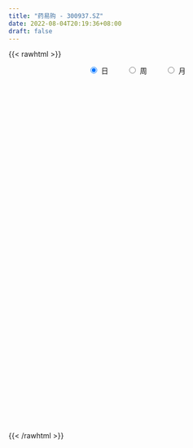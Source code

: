 ```yaml
---
title: "药易购 - 300937.SZ"
date: 2022-08-04T20:19:36+08:00
draft: false
---
```

{{< rawhtml >}}
    <div style="text-align: center">
        <label style="padding: 1rem;"><input style="margin-right: .5rem" type="radio" name="period" value="D" checked onclick="period_change(this)">日</label>
        <label style="padding: 1rem;"><input style="margin-right: .5rem" type="radio" name="period" value="W" onclick="period_change(this)">周</label>
        <label style="padding: 1rem;"><input style="margin-right: .5rem" type="radio" name="period" value="M" onclick="period_change(this)">月</label>
    </div>
    <div id="chart" style="height: 700px;"></div> 
    <script type="text/javascript">
        const D_v = [155510.81,149318.19,170519.19,156808.41,130358.06,133014.24,133499.13,92118.4,92695.79,98948.21,106386.83,91730.02,113106.19,122267.59,103367.41,77564.64,103337.8,92946.52,76802.86,105402.92,94333.0,79749.46,80030.73,75488.64,82359.17,63986.35,73967.32,69553.52,54690.32,59186.05,73848.27,64712.08,50681.87,75338.9,73684.83,37483.58,40589.3,33133.61,49192.92,41588.65,35331.91,39498.74,40988.6,35208.9,55630.82,81040.49,53265.35,38335.97,22227.9,22547.9,28435.73,29761.42,23364.8,29802.75,33399.65,24850.65,32186.22,36428.75,32470.08,27931.2,33481.11,26917.19,20490.63,21673.58,20205.69,47712.5,111705.14,87602.99,54327.3,41461.23,43949.48,43147.82,34779.4,25001.85,21719.19,48576.07,39497.56,53718.59,46331.82,26618.2,32959.42,27823.74,19814.16,27058.11,18269.93,15416.62,13501.0,18199.0,17482.0,16085.96,14886.55,13669.17,13371.1,18116.31,27350.93,22980.42,16641.77,11149.15,19807.83,14017.44,25153.37,88102.18,91124.95,61384.8,43286.66,30925.45,35817.23,23271.09,26674.07,18928.12,39775.33,25073.12,16412.86,19303.39,14831.41,20995.71,19188.15,31463.85,23977.8,28481.76,32675.25,23072.02,29828.49,21964.07,37575.27,26711.64,24691.24,20924.79,18129.47,15728.96,18559.07,11295.33,13910.85,14281.99,14372.42,13695.06,12543.29,35759.28,13594.01,19061.08,14359.7,12028.76,10360.92,10737.89,17288.34,15024.3,11085.29,18118.94,36506.05,34570.21,26656.85,16403.88,18149.62,14811.42,22171.52,18781.31,82229.89,78212.71,45751.46,31721.6,46988.82,47204.42,28420.96,28847.78,14434.61,16166.82,23461.83,67804.15,75393.23,49377.36,34457.95,24299.31,26095.39,31191.96,28829.31,24899.13,15817.44,21306.27,25008.03,15196.59,12783.8,13858.5,15933.1,21943.42,14581.0,17001.85,11485.7,25980.88,35003.21,31871.87,33609.13,67737.7,48872.6,28721.99,23288.44,14076.73,19276.96,29288.96,45692.16,49514.83,49191.21,54580.39,39710.08,31057.17,18344.06,16537.44,19591.79,31794.05,20334.37,30565.33,21775.76,16095.13,27494.06,29390.68,19653.24,16306.06,15858.96,14555.18,12946.23,25696.48,15705.3,21711.39,14892.45,11859.24,19843.25,20356.28,21745.98,34404.49,22429.87,17649.71,18852.82,42920.84,30636.52,23432.67,42170.58,29914.23,30160.06,11101.66,29008.21,18625.87,7319.98,13080.24,7369.82,25432.04,16722.76,10389.71,10152.95,10078.72,11059.08,12272.18,8357.0,9267.0,10127.47,38775.1,21259.83,18788.36,14266.36,11598.61,22597.41,17141.24,11176.51,9267.99,14840.04,16464.25,50186.62,46260.53,38407.43,22050.51,56748.93,41219.31,51904.54,32229.37,35178.57,38589.77,24697.88,34038.03,27421.46,18613.78,19537.91,28037.72,15706.87,19258.55,14455.77,34327.33,25484.44,13646.36,14081.75,14744.69,12119.08,9984.01,12059.92,10624.93,10929.67,21524.12,14928.46,13402.98,12292.44,11380.61,18235.87,20827.2,16742.58,10212.16,15078.46,17329.05,18323.55,14752.89,13359.76,21435.84,14694.45,12908.96,11654.16,10809.11,7426.13,9137.0,10311.78,11560.1,18108.85,8810.13,13286.61,11237.0,7771.48,8478.01,11760.62,8296.0,16414.0,16160.12,16577.36,12104.76,8637.45,8276.88,11500.45,12913.32,17947.15,13034.22,10360.76,15028.44,81515.25,130997.08,93447.69,61456.09,43771.27,45576.84,30265.41,22934.7,29362.46,26861.71,15749.52,17415.85,23959.75,58664.69,37199.41,24647.06,22488.73,26609.86,15764.34,15384.86,18481.0,22570.51,20769.35,13326.0,14220.0,10729.0,17384.44,15831.0,12573.92,28067.52,17836.0,12945.34]
const D_histogram = [0.0,0.5143703704,3.5527907988,7.1634671937,6.2340669311,6.2683613882,6.0686248802,4.7073312198,3.4208277726,1.4061102175,0.5300673379,-0.1408599756,0.2974069421,0.684826834,0.7453671445,0.45192528,0.9107845883,0.4129675976,0.009488706,0.6524679409,1.1579998698,1.2221340929,1.36084019,1.1076971359,-0.4964748036,-1.2859242681,-2.155392097,-2.9549611182,-3.7871518584,-3.905321935,-3.506616989,-3.3846139588,-3.4289801196,-2.9912086753,-2.7925932266,-2.8245041846,-3.0629936169,-3.0362313794,-2.6717713434,-2.5100780649,-2.4616377225,-2.4600510496,-2.2461822152,-1.9595959027,-1.4937607762,-0.8855370987,-0.4846906428,-0.5234647311,-0.5556755851,-0.5731595679,-0.7119308881,-0.8571987246,-0.8323199697,-0.8106083459,-0.8922806993,-0.838431341,-0.8900899784,-0.7574442516,-0.8189175158,-0.7212794864,-0.7973367036,-0.8992390265,-0.8510431423,-0.868261401,-0.7276781964,0.1302375824,1.0351144036,1.5999046275,1.7466119019,1.6866099107,1.6603592308,1.3739718375,1.0142746825,0.6596341096,0.3871534436,0.3576217834,0.3853723635,0.5379525286,0.3657938665,0.2790840428,0.3130207661,0.1865113013,0.1105101093,-0.0800727525,-0.1293598438,-0.2071841434,-0.2128274499,-0.1379866614,-0.1694711731,-0.1098464939,-0.1542594072,-0.1067625348,-0.0881442366,0.0411482849,0.2450631086,0.2592252921,0.1646081443,0.1448793615,0.225761822,0.1843469231,0.2709694529,1.0312945589,1.1493163861,1.0486778827,0.8036619816,0.579359287,0.2738161013,0.112711758,0.0892561207,0.0280195551,0.0789896361,-0.0240105933,-0.1236121208,-0.1287883712,-0.10931552,-0.0311305483,-0.0554670368,-0.316882033,-0.6735384257,-0.795880855,-0.7280327506,-0.6845494938,-0.5817520456,-0.4432877862,-0.2606366713,-0.1288321744,-0.0221114183,-0.0681211343,0.0109642261,0.0749412525,0.0678500061,0.0815256512,0.039029968,0.0866340122,0.0074138924,0.0640752626,0.0489876254,-0.2867221178,-0.4222336455,-0.4107970068,-0.3515917068,-0.3330331267,-0.3388885916,-0.3142945933,-0.3490459283,-0.26840499,-0.2205240776,-0.0809502742,0.1995837521,0.3752566844,0.4279152919,0.4648291641,0.4805837192,0.5149781587,0.5689279667,0.4606166985,0.910000579,0.9596131457,0.8304500691,0.737063628,0.7190946211,0.729829858,0.5827461244,0.2346366652,0.0539341721,0.0002724512,0.0264971337,0.2475003829,0.4680330468,0.5850222457,0.5058399877,0.393491237,0.3604353513,0.1980242244,0.170005668,0.0020267198,-0.0993713024,-0.278578372,-0.5539612752,-0.669710187,-0.6880202775,-0.5974190787,-0.5319251252,-0.3899387006,-0.2818675342,-0.2441108185,-0.2301507242,-0.0832561622,0.1375339208,0.3136187331,0.4319542146,0.6332646562,0.5248650333,0.4942273673,0.3711338085,0.2780223525,0.2283721372,0.2897314354,0.4129633737,0.4673809032,0.5864298937,0.7313913515,0.7161258547,0.5319545301,0.3620393498,0.2033981283,-0.0462614666,-0.0647224758,-0.1222286434,-0.0388175417,-0.0506939356,-0.147721806,-0.0916722821,-0.0381325776,-0.0909939694,-0.2228832712,-0.285202973,-0.3440350484,-0.3323571066,-0.5162939359,-0.6326916679,-0.5594527246,-0.5339287836,-0.4835495663,-0.3540363807,-0.2268546496,-0.124515027,0.0382214591,0.055973277,-0.0220357003,0.0195724701,0.1620083447,0.2449333024,0.2160914008,0.29499055,0.2515401106,0.0265322538,-0.1084462954,-0.2441290897,-0.505324896,-0.6637816706,-0.8641723001,-0.9386111423,-1.1603606487,-1.1678875532,-1.0827598209,-0.927512779,-0.7605058716,-0.6308019614,-0.584723606,-0.5002454926,-0.3803094137,-0.2091078759,0.0374200977,0.1573320175,0.3144069663,0.3556362221,0.3965886126,0.3519919853,0.4001765558,0.4201136225,0.4305538694,0.4679746178,0.4994944797,0.5640919596,0.6415589802,0.4012045153,0.2196672348,0.3584271985,0.4441543095,0.5262348964,0.4212000817,0.2640578372,0.2401592864,0.2430448339,0.3532721811,0.2957285739,0.1991895523,0.1593968987,0.063720679,-0.0295649956,-0.1610671136,-0.1695012115,-0.0967793184,-0.15419515,-0.1698403036,-0.2334020035,-0.3371727727,-0.446535778,-0.4403340654,-0.4943990375,-0.4450690122,-0.4397182399,-0.3322994201,-0.2174723275,-0.1022492824,-0.1208587018,-0.1672175283,-0.3877019763,-0.4368489921,-0.3935401123,-0.37980888,-0.263855112,-0.0937745846,0.048560715,0.2055006637,0.2901469577,0.307151618,0.3382424138,0.3393853043,0.3356020506,0.2809395334,0.2476661921,0.2238735208,0.2335635669,0.2810685705,0.1717312485,0.1430124739,0.1666415508,0.1997647561,0.2015473046,0.2182330406,0.2511840108,0.2588446862,0.295611068,0.3320648148,0.326087848,0.2407557498,0.1900201677,0.1676627967,0.1268679666,0.0801953286,0.1023019004,0.1035846079,0.1208681142,0.1342355656,0.5206660323,0.7250879803,0.7194606169,0.6121042689,0.4981875131,0.3243682745,0.1839172215,0.0891931385,0.0336357278,-0.0615455698,-0.126016562,-0.2084153413,-0.2130170932,-0.1215435403,-0.1779483679,-0.2630513041,-0.2653543796,-0.2628978268,-0.2289078386,-0.188538744,-0.1343706664,-0.0906795684,-0.1175420546,-0.1314287149,-0.1150950357,-0.0970063392,-0.0434450591,-0.0711909104,-0.043620786,-0.1729021686,-0.2369705381,-0.2230807956]
const D_fast = [0.0,0.642962963,4.5695810911,9.9711242844,10.6002407546,12.2016255588,13.5190452708,13.3345844154,12.9032879113,11.2400979106,10.4965718654,9.7904295581,10.3030482112,10.8616748117,11.1085569083,10.9280963638,11.6146518192,11.2200767279,10.8189700127,11.6250662329,12.4200981292,12.7897658756,13.2686820202,13.2924632501,11.5641726096,10.4532420781,9.0449262249,7.5066169243,5.7276382195,4.6331376591,4.1551883579,3.4310378984,2.5294267076,2.2193959832,1.7198631252,0.9818261211,-0.0224117155,-0.7547073228,-1.0581901226,-1.5240163604,-2.0909854486,-2.7044115382,-3.0520882575,-3.2554009207,-3.1630059882,-2.7761665854,-2.4964927902,-2.6661330614,-2.8372628115,-2.9980366863,-3.3147907286,-3.6743582462,-3.8575594837,-4.0384999464,-4.3432424747,-4.4990009516,-4.7731820836,-4.8298974197,-5.0961000629,-5.1787819051,-5.4541732982,-5.7808853777,-5.9454502791,-6.179733888,-6.2210702325,-5.3305950581,-4.166939636,-3.2021732552,-2.6188130053,-2.2571625188,-1.8683233911,-1.8112178249,-1.9173463093,-2.1070783548,-2.2827706599,-2.2228968743,-2.0988032033,-1.811734906,-1.8924451015,-1.9093839145,-1.7971919998,-1.8770736392,-1.9254473038,-2.1360483538,-2.2176754061,-2.3472957415,-2.4061459104,-2.3658017874,-2.4396540923,-2.4074910366,-2.4904688017,-2.469662563,-2.4730803239,-2.3335007312,-2.0683201303,-1.9893516238,-2.0428167356,-2.026325678,-1.8890027619,-1.8843309301,-1.729966037,-0.7118172913,-0.3064663676,-0.1449354003,-0.189035806,-0.2684986788,-0.5055878392,-0.6385142431,-0.6396558502,-0.6938875269,-0.6231700369,-0.7321729147,-0.8626774723,-0.9000508155,-0.9079068444,-0.8375045097,-0.8757077574,-1.2163432619,-1.7413842611,-2.0626969041,-2.1768569874,-2.3045111041,-2.3471516672,-2.3195093544,-2.2020174073,-2.102420954,-2.0012280524,-2.064268052,-1.9824416351,-1.8997292956,-1.8898580404,-1.8558009825,-1.8885391738,-1.8192766265,-1.8966432732,-1.8239630873,-1.8268038182,-2.2341940909,-2.47526403,-2.5665266429,-2.5952192696,-2.6599189713,-2.750496584,-2.804476234,-2.9264890512,-2.9129493603,-2.9201994674,-2.8008632325,-2.4704332681,-2.2009461647,-2.0413087343,-1.888187571,-1.7522870861,-1.589148107,-1.3929663073,-1.3861234009,-0.7092393756,-0.4197235225,-0.3412740818,-0.2503946159,-0.0885899675,0.1046027339,0.1032055314,-0.1862447614,-0.3534637116,-0.4070573197,-0.3742083537,-0.0913300088,0.2462109168,0.5094556771,0.556733416,0.5427574746,0.5998104267,0.4869053559,0.5013882166,0.3339159482,0.2076751004,-0.0411765621,-0.4550497842,-0.7382262427,-0.9285414026,-0.9872949734,-1.0547823013,-1.0102805519,-0.972676269,-0.9959472579,-1.0395248447,-0.9134443232,-0.65827076,-0.4037812644,-0.1774572293,0.1821693763,0.2049860118,0.2979051875,0.267595081,0.2439892131,0.2514320321,0.3852241891,0.6116969709,0.7829597262,1.04861619,1.3764254857,1.5401914526,1.4890087605,1.4096034176,1.3018117283,1.0405867667,1.0059451386,0.9178818101,0.9915885264,0.9670386486,0.8330803267,0.8662117801,0.9102183402,0.834608456,0.6469983364,0.5133778913,0.3685370538,0.2971257189,-0.0158845943,-0.2904552433,-0.3570794811,-0.465037736,-0.5355459103,-0.4945418199,-0.4240737511,-0.3528628853,-0.1805710344,-0.1488258973,-0.2323437996,-0.1858425117,-0.0029045509,0.1412537323,0.1664346809,0.3190814676,0.3385160559,0.1201412626,-0.0419488605,-0.2386639272,-0.6261909575,-0.9505931498,-1.3670268544,-1.6761184821,-2.1879581507,-2.4874569435,-2.6730191664,-2.7496503192,-2.7727698798,-2.8007664599,-2.900869006,-2.9414522658,-2.9165935403,-2.7976689715,-2.5417859734,-2.3825410493,-2.1468643589,-2.0167260476,-1.8766265039,-1.8332251349,-1.6849964255,-1.5600309531,-1.4419522389,-1.2875378361,-1.1311443543,-0.9255238844,-0.6876671188,-0.8277204549,-0.9543409267,-0.7259741633,-0.529208475,-0.3155691639,-0.3153039583,-0.4064317434,-0.3702904727,-0.3066437167,-0.1080983242,-0.0917097879,-0.1384514214,-0.1383948503,-0.2181409003,-0.3188178238,-0.4905867202,-0.5413961209,-0.4928690574,-0.5888336766,-0.646938906,-0.7688511068,-0.9569150692,-1.177912019,-1.2817938228,-1.4594585542,-1.521395782,-1.6259745697,-1.6016306049,-1.5411715942,-1.4515108697,-1.5003349645,-1.5884981731,-1.9059081152,-2.064267379,-2.1193435273,-2.2005645149,-2.150574525,-2.0039376437,-1.8494621653,-1.6411470507,-1.4839640174,-1.3901714525,-1.2745200533,-1.1885308368,-1.1084135778,-1.0928412116,-1.0641980049,-1.032022296,-0.9639413582,-0.846169212,-0.9125737218,-0.905539378,-0.8402499134,-0.757185519,-0.7050161443,-0.6337721483,-0.5380251753,-0.4656533284,-0.3549841796,-0.2355142291,-0.1599692339,-0.1851123946,-0.1883429348,-0.1687846066,-0.1778624451,-0.2044862509,-0.1568042041,-0.1296253446,-0.0821248097,-0.0351984669,0.4813985079,0.867092451,1.0413302417,1.086999961,1.0976300835,1.0049029135,0.9104311659,0.8380053675,0.7908568887,0.6802891987,0.584314066,0.4498114514,0.3919554262,0.4530430939,0.3521511744,0.2012854121,0.1326437418,0.0693758378,0.0461388665,0.039373275,0.059948686,0.0809698919,0.0247218921,-0.022021947,-0.0344620266,-0.040624915,0.0020751003,-0.0434684786,-0.0268035506,-0.1993104754,-0.3226214794,-0.3645019358]
const D_slow = [0.0,0.1285925926,1.0167902923,2.8076570907,4.3661738235,5.9332641705,7.4504203906,8.6272531956,9.4824601387,9.8339876931,9.9665045276,9.9312895337,10.0056412692,10.1768479777,10.3631897638,10.4761710838,10.7038672309,10.8071091303,10.8094813068,10.972598292,11.2620982595,11.5676317827,11.9078418302,12.1847661142,12.0606474133,11.7391663462,11.200318322,10.4615780424,9.5147900778,8.5384595941,7.6618053468,6.8156518572,5.9584068273,5.2106046584,4.5124563518,3.8063303056,3.0405819014,2.2815240566,1.6135812207,0.9860617045,0.3706522739,-0.2443604885,-0.8059060423,-1.295805018,-1.669245212,-1.8906294867,-2.0118021474,-2.1426683302,-2.2815872265,-2.4248771185,-2.6028598405,-2.8171595216,-3.025239514,-3.2278916005,-3.4509617753,-3.6605696106,-3.8830921052,-4.0724531681,-4.277182547,-4.4575024187,-4.6568365946,-4.8816463512,-5.0944071368,-5.311472487,-5.4933920361,-5.4608326405,-5.2020540396,-4.8020778827,-4.3654249072,-3.9437724296,-3.5286826219,-3.1851896625,-2.9316209918,-2.7667124644,-2.6699241035,-2.5805186577,-2.4841755668,-2.3496874347,-2.258238968,-2.1884679573,-2.1102127658,-2.0635849405,-2.0359574132,-2.0559756013,-2.0883155623,-2.1401115981,-2.1933184606,-2.2278151259,-2.2701829192,-2.2976445427,-2.3362093945,-2.3629000282,-2.3849360873,-2.3746490161,-2.3133832389,-2.2485769159,-2.2074248799,-2.1712050395,-2.114764584,-2.0686778532,-2.00093549,-1.7431118502,-1.4557827537,-1.193613283,-0.9926977876,-0.8478579659,-0.7794039405,-0.751226001,-0.7289119709,-0.7219070821,-0.7021596731,-0.7081623214,-0.7390653516,-0.7712624444,-0.7985913244,-0.8063739614,-0.8202407206,-0.8994612289,-1.0678458353,-1.2668160491,-1.4488242368,-1.6199616102,-1.7653996216,-1.8762215682,-1.941380736,-1.9735887796,-1.9791166342,-1.9961469177,-1.9934058612,-1.9746705481,-1.9577080465,-1.9373266337,-1.9275691417,-1.9059106387,-1.9040571656,-1.8880383499,-1.8757914436,-1.9474719731,-2.0530303844,-2.1557296361,-2.2436275628,-2.3268858445,-2.4116079924,-2.4901816407,-2.5774431228,-2.6445443703,-2.6996753897,-2.7199129583,-2.6700170202,-2.5762028491,-2.4692240262,-2.3530167351,-2.2328708053,-2.1041262657,-1.961894274,-1.8467400994,-1.6192399546,-1.3793366682,-1.1717241509,-0.9874582439,-0.8076845886,-0.6252271241,-0.479540593,-0.4208814267,-0.4073978837,-0.4073297709,-0.4007054874,-0.3388303917,-0.22182213,-0.0755665686,0.0508934283,0.1492662376,0.2393750754,0.2888811315,0.3313825485,0.3318892285,0.3070464028,0.2374018099,0.098911491,-0.0685160557,-0.2405211251,-0.3898758948,-0.5228571761,-0.6203418512,-0.6908087348,-0.7518364394,-0.8093741205,-0.830188161,-0.7958046808,-0.7173999975,-0.6094114439,-0.4510952798,-0.3198790215,-0.1963221797,-0.1035387276,-0.0340331394,0.0230598949,0.0954927537,0.1987335971,0.3155788229,0.4621862964,0.6450341342,0.8240655979,0.9570542304,1.0475640679,1.0984136,1.0868482333,1.0706676144,1.0401104535,1.0304060681,1.0177325842,0.9808021327,0.9578840622,0.9483509178,0.9256024254,0.8698816076,0.7985808644,0.7125721022,0.6294828256,0.5004093416,0.3422364246,0.2023732435,0.0688910476,-0.051996344,-0.1405054392,-0.1972191016,-0.2283478583,-0.2187924935,-0.2047991743,-0.2103080994,-0.2054149818,-0.1649128957,-0.1036795701,-0.0496567199,0.0240909176,0.0869759453,0.0936090087,0.0664974349,0.0054651625,-0.1208660615,-0.2868114792,-0.5028545542,-0.7375073398,-1.027597502,-1.3195693903,-1.5902593455,-1.8221375403,-2.0122640082,-2.1699644985,-2.3161454,-2.4412067732,-2.5362841266,-2.5885610956,-2.5792060711,-2.5398730668,-2.4612713252,-2.3723622697,-2.2732151165,-2.1852171202,-2.0851729813,-1.9801445756,-1.8725061083,-1.7555124539,-1.6306388339,-1.489615844,-1.329226099,-1.2289249702,-1.1740081615,-1.0844013618,-0.9733627845,-0.8418040604,-0.7365040399,-0.6704895806,-0.610449759,-0.5496885506,-0.4613705053,-0.3874383618,-0.3376409737,-0.297791749,-0.2818615793,-0.2892528282,-0.3295196066,-0.3718949095,-0.3960897391,-0.4346385266,-0.4770986025,-0.5354491033,-0.6197422965,-0.731376241,-0.8414597574,-0.9650595167,-1.0763267698,-1.1862563298,-1.2693311848,-1.3236992667,-1.3492615873,-1.3794762627,-1.4212806448,-1.5182061389,-1.6274183869,-1.725803415,-1.820755635,-1.886719413,-1.9101630591,-1.8980228804,-1.8466477144,-1.774110975,-1.6973230705,-1.6127624671,-1.527916141,-1.4440156284,-1.373780745,-1.311864197,-1.2558958168,-1.1975049251,-1.1272377825,-1.0843049703,-1.0485518519,-1.0068914642,-0.9569502751,-0.906563449,-0.8520051888,-0.7892091861,-0.7244980146,-0.6505952476,-0.5675790439,-0.4860570819,-0.4258681444,-0.3783631025,-0.3364474033,-0.3047304117,-0.2846815795,-0.2591061044,-0.2332099525,-0.2029929239,-0.1694340325,-0.0392675244,0.1420044706,0.3218696249,0.4748956921,0.5994425704,0.680534639,0.7265139444,0.748812229,0.7572211609,0.7418347685,0.710330628,0.6582267927,0.6049725194,0.5745866343,0.5300995423,0.4643367163,0.3979981214,0.3322736647,0.275046705,0.227912019,0.1943193524,0.1716494603,0.1422639467,0.109406768,0.080633009,0.0563814242,0.0455201595,0.0277224319,0.0168172354,-0.0264083068,-0.0856509413,-0.1414211402]
const D_data = [['2021-01-27', 37.0, 39.94, 35.06, 46.5],['2021-01-28', 35.0, 48.0, 33.51, 49.5],['2021-01-29', 48.8, 91.0, 45.33, 150.0],['2021-02-01', 88.0, 120.8, 88.0, 133.0],['2021-02-02', 102.08, 77.06, 76.8, 114.8],['2021-02-03', 72.0, 92.47, 67.87, 92.47],['2021-02-04', 86.0, 95.0, 84.0, 103.99],['2021-02-05', 92.22, 81.68, 80.01, 99.0],['2021-02-08', 78.5, 79.99, 73.26, 87.29],['2021-02-09', 79.0, 65.22, 64.0, 79.88],['2021-02-10', 63.0, 73.84, 63.0, 78.26],['2021-02-18', 72.5, 73.79, 71.5, 80.9],['2021-02-19', 75.0, 88.55, 74.02, 88.55],['2021-02-22', 84.0, 91.99, 82.0, 97.75],['2021-02-23', 87.38, 91.15, 85.05, 99.0],['2021-02-24', 88.0, 88.05, 87.13, 95.15],['2021-02-25', 92.45, 99.99, 92.22, 103.0],['2021-02-26', 96.99, 89.96, 88.5, 103.96],['2021-03-01', 87.0, 90.41, 85.33, 92.8],['2021-03-02', 93.0, 106.0, 92.42, 106.0],['2021-03-03', 102.2, 109.71, 100.16, 112.98],['2021-03-04', 108.0, 108.31, 102.82, 112.42],['2021-03-05', 109.36, 112.51, 106.35, 116.0],['2021-03-08', 115.0, 110.0, 109.21, 117.5],['2021-03-09', 105.55, 90.0, 88.8, 108.25],['2021-03-10', 90.0, 94.7, 90.0, 98.25],['2021-03-11', 96.0, 89.45, 83.6, 96.0],['2021-03-12', 88.5, 85.29, 82.98, 91.21],['2021-03-15', 82.2, 79.17, 78.3, 84.28],['2021-03-16', 80.5, 83.74, 80.5, 84.35],['2021-03-17', 82.0, 89.16, 80.6, 90.5],['2021-03-18', 86.92, 85.37, 84.9, 89.0],['2021-03-19', 83.39, 81.67, 81.6, 86.45],['2021-03-22', 85.6, 87.0, 85.28, 89.9],['2021-03-23', 84.01, 84.1, 78.6, 87.0],['2021-03-24', 81.84, 80.0, 79.64, 82.2],['2021-03-25', 78.1, 74.8, 74.08, 78.9],['2021-03-26', 75.9, 75.48, 73.72, 76.61],['2021-03-29', 77.0, 78.76, 76.1, 81.1],['2021-03-30', 78.0, 75.75, 75.0, 78.73],['2021-03-31', 75.78, 73.0, 71.99, 75.93],['2021-04-01', 73.5, 70.58, 69.58, 73.52],['2021-04-02', 70.38, 71.86, 69.39, 72.6],['2021-04-06', 71.13, 72.29, 70.61, 73.36],['2021-04-07', 71.61, 74.98, 70.66, 75.38],['2021-04-08', 73.87, 78.47, 71.7, 85.85],['2021-04-09', 75.5, 77.78, 75.2, 80.99],['2021-04-12', 77.6, 72.55, 71.89, 77.6],['2021-04-13', 72.67, 71.69, 71.0, 73.98],['2021-04-14', 71.96, 70.95, 69.79, 72.29],['2021-04-15', 71.5, 68.13, 67.51, 71.5],['2021-04-16', 63.58, 66.26, 63.58, 67.8],['2021-04-19', 65.91, 66.97, 65.6, 67.66],['2021-04-20', 67.16, 65.95, 65.92, 69.69],['2021-04-21', 65.22, 63.33, 63.0, 65.9],['2021-04-22', 63.96, 63.75, 63.2, 65.3],['2021-04-23', 64.27, 61.2, 60.54, 64.54],['2021-04-26', 60.9, 62.5, 59.6, 64.98],['2021-04-27', 63.58, 59.03, 58.36, 63.63],['2021-04-28', 59.12, 59.88, 57.5, 61.2],['2021-04-29', 59.35, 56.5, 56.1, 59.6],['2021-04-30', 57.28, 54.33, 54.06, 57.28],['2021-05-06', 54.41, 54.65, 54.1, 55.88],['2021-05-07', 54.73, 52.48, 52.36, 55.3],['2021-05-10', 52.99, 53.38, 51.8, 53.58],['2021-05-11', 53.21, 64.06, 53.21, 64.06],['2021-05-12', 68.8, 69.14, 67.0, 73.5],['2021-05-13', 64.0, 69.21, 62.94, 73.69],['2021-05-14', 68.0, 66.59, 65.65, 69.21],['2021-05-17', 66.0, 65.02, 63.02, 67.8],['2021-05-18', 65.02, 66.02, 64.4, 67.1],['2021-05-19', 65.9, 62.65, 62.57, 66.0],['2021-05-20', 62.99, 60.5, 60.0, 63.4],['2021-05-21', 61.54, 58.89, 58.65, 61.56],['2021-05-24', 59.24, 58.25, 57.35, 59.7],['2021-05-25', 58.35, 60.4, 58.35, 62.99],['2021-05-26', 59.46, 61.05, 58.25, 61.8],['2021-05-27', 61.0, 63.13, 60.48, 63.88],['2021-05-28', 62.8, 59.04, 59.0, 63.48],['2021-05-31', 57.81, 59.35, 57.66, 59.85],['2021-06-01', 59.14, 60.65, 59.01, 62.86],['2021-06-02', 59.8, 58.29, 58.1, 60.46],['2021-06-03', 59.8, 58.2, 58.19, 60.7],['2021-06-04', 57.47, 55.76, 55.5, 58.2],['2021-06-07', 55.7, 56.5, 55.5, 57.76],['2021-06-08', 56.06, 55.36, 55.21, 56.87],['2021-06-09', 55.29, 55.56, 54.6, 55.6],['2021-06-10', 55.58, 56.3, 55.56, 57.4],['2021-06-11', 55.82, 54.64, 54.4, 56.31],['2021-06-15', 54.99, 55.42, 53.62, 55.8],['2021-06-16', 55.01, 53.72, 53.61, 55.44],['2021-06-17', 54.08, 54.44, 53.92, 55.38],['2021-06-18', 54.51, 53.84, 53.0, 54.88],['2021-06-21', 54.33, 55.27, 54.02, 55.68],['2021-06-22', 55.3, 56.89, 55.27, 58.5],['2021-06-23', 56.91, 54.98, 54.92, 57.47],['2021-06-24', 54.6, 53.25, 53.2, 54.86],['2021-06-25', 53.98, 53.69, 53.3, 54.09],['2021-06-28', 53.33, 54.96, 52.61, 55.9],['2021-06-29', 54.56, 53.4, 53.22, 54.88],['2021-06-30', 53.0, 55.02, 53.0, 55.88],['2021-07-01', 54.66, 66.02, 54.0, 66.02],['2021-07-02', 69.0, 61.0, 60.61, 69.0],['2021-07-05', 60.21, 59.0, 56.0, 61.0],['2021-07-06', 57.98, 56.84, 56.1, 60.5],['2021-07-07', 56.02, 56.25, 54.32, 56.49],['2021-07-08', 55.75, 54.02, 53.8, 56.25],['2021-07-09', 54.3, 54.61, 53.93, 55.39],['2021-07-12', 54.67, 55.81, 53.5, 56.24],['2021-07-13', 55.71, 55.05, 54.32, 55.71],['2021-07-14', 54.81, 56.37, 54.59, 58.91],['2021-07-15', 55.55, 54.22, 53.68, 56.19],['2021-07-16', 53.97, 53.55, 53.41, 54.75],['2021-07-19', 53.2, 54.24, 52.5, 55.62],['2021-07-20', 53.6, 54.38, 53.3, 55.38],['2021-07-21', 53.84, 55.21, 53.82, 55.86],['2021-07-22', 54.71, 53.92, 53.61, 55.39],['2021-07-23', 53.9, 49.9, 49.5, 53.9],['2021-07-26', 48.1, 46.49, 45.56, 48.8],['2021-07-27', 45.17, 47.37, 44.99, 48.44],['2021-07-28', 46.58, 48.8, 43.9, 50.25],['2021-07-29', 47.51, 48.01, 47.51, 49.49],['2021-07-30', 47.6, 48.4, 46.02, 50.95],['2021-08-02', 48.3, 48.83, 47.69, 49.87],['2021-08-03', 48.8, 49.7, 48.12, 52.0],['2021-08-04', 49.0, 49.48, 48.08, 50.5],['2021-08-05', 48.7, 49.47, 48.5, 51.49],['2021-08-06', 49.45, 47.4, 47.22, 49.45],['2021-08-09', 46.99, 48.75, 46.99, 49.46],['2021-08-10', 48.54, 48.7, 48.06, 49.18],['2021-08-11', 50.16, 47.74, 47.68, 50.2],['2021-08-12', 48.56, 47.8, 47.47, 48.63],['2021-08-13', 47.81, 46.79, 46.37, 47.98],['2021-08-16', 47.18, 47.71, 46.91, 48.49],['2021-08-17', 47.2, 45.8, 45.73, 47.98],['2021-08-18', 45.9, 47.2, 45.8, 47.47],['2021-08-19', 47.25, 46.19, 46.05, 47.48],['2021-08-20', 45.17, 40.85, 40.0, 45.45],['2021-08-23', 40.85, 41.51, 40.62, 41.69],['2021-08-24', 41.61, 42.38, 41.15, 43.42],['2021-08-25', 42.9, 42.55, 41.63, 42.9],['2021-08-26', 42.47, 41.65, 41.65, 42.7],['2021-08-27', 41.65, 40.77, 40.62, 41.98],['2021-08-30', 40.91, 40.59, 40.1, 41.6],['2021-08-31', 40.59, 39.19, 38.45, 40.7],['2021-09-01', 39.2, 40.14, 39.19, 40.8],['2021-09-02', 40.14, 39.5, 39.15, 40.14],['2021-09-03', 39.56, 40.65, 39.38, 41.6],['2021-09-06', 40.39, 43.22, 40.11, 45.0],['2021-09-07', 42.51, 43.0, 42.5, 45.5],['2021-09-08', 42.88, 42.04, 41.9, 43.98],['2021-09-09', 41.5, 42.1, 41.5, 42.6],['2021-09-10', 41.78, 42.03, 41.1, 42.83],['2021-09-13', 41.65, 42.49, 41.65, 43.26],['2021-09-14', 42.5, 43.12, 42.13, 43.71],['2021-09-15', 42.78, 41.08, 41.01, 42.97],['2021-09-16', 40.84, 49.3, 40.81, 49.3],['2021-09-17', 46.92, 46.18, 45.47, 48.47],['2021-09-22', 46.39, 44.26, 43.79, 46.92],['2021-09-23', 44.27, 44.58, 43.98, 45.1],['2021-09-24', 44.35, 45.68, 43.0, 46.41],['2021-09-27', 44.99, 46.5, 44.0, 47.99],['2021-09-28', 46.0, 44.6, 43.8, 46.0],['2021-09-29', 44.12, 41.0, 40.96, 44.39],['2021-09-30', 41.47, 41.72, 40.99, 41.99],['2021-10-08', 42.0, 42.64, 42.0, 43.0],['2021-10-11', 42.3, 43.52, 42.21, 44.85],['2021-10-12', 42.96, 46.69, 42.7, 49.0],['2021-10-13', 46.45, 48.13, 45.15, 52.11],['2021-10-14', 47.9, 48.15, 46.36, 49.53],['2021-10-15', 48.14, 46.23, 46.0, 48.39],['2021-10-18', 47.01, 45.67, 45.41, 47.8],['2021-10-19', 45.67, 46.6, 45.13, 47.46],['2021-10-20', 46.8, 44.71, 44.12, 46.89],['2021-10-21', 44.15, 46.07, 44.15, 46.54],['2021-10-22', 45.75, 43.9, 43.6, 46.0],['2021-10-25', 43.68, 44.01, 42.01, 44.99],['2021-10-26', 43.89, 42.16, 42.13, 43.89],['2021-10-27', 41.84, 39.41, 39.2, 42.38],['2021-10-28', 39.5, 39.86, 38.5, 40.65],['2021-10-29', 39.88, 40.15, 39.39, 40.53],['2021-11-01', 39.9, 41.15, 39.6, 41.38],['2021-11-02', 40.68, 40.74, 40.13, 42.37],['2021-11-03', 40.74, 41.81, 40.65, 42.95],['2021-11-04', 41.42, 41.7, 41.36, 42.2],['2021-11-05', 41.47, 40.9, 40.58, 42.47],['2021-11-08', 41.0, 40.44, 40.1, 41.3],['2021-11-09', 41.2, 42.3, 41.06, 43.1],['2021-11-10', 42.13, 44.13, 41.5, 44.7],['2021-11-11', 43.9, 44.72, 43.02, 45.13],['2021-11-12', 44.15, 45.0, 43.55, 46.16],['2021-11-15', 46.37, 47.26, 44.68, 51.18],['2021-11-16', 46.0, 44.04, 43.91, 47.25],['2021-11-17', 44.36, 45.01, 44.18, 45.6],['2021-11-18', 45.88, 43.76, 43.53, 45.89],['2021-11-19', 44.09, 43.8, 43.12, 44.42],['2021-11-22', 44.9, 44.16, 43.9, 45.14],['2021-11-23', 43.9, 45.8, 43.89, 45.8],['2021-11-24', 45.81, 47.38, 44.78, 47.86],['2021-11-25', 47.0, 47.39, 46.71, 50.36],['2021-11-26', 47.5, 49.15, 46.55, 50.68],['2021-11-29', 49.15, 50.8, 47.66, 50.88],['2021-11-30', 50.03, 49.83, 48.83, 50.76],['2021-12-01', 49.8, 47.8, 47.8, 49.87],['2021-12-02', 48.09, 47.52, 47.5, 48.9],['2021-12-03', 47.0, 47.15, 46.0, 47.85],['2021-12-06', 46.99, 45.12, 45.0, 47.33],['2021-12-07', 45.29, 47.4, 45.29, 48.9],['2021-12-08', 47.05, 46.78, 45.97, 47.71],['2021-12-09', 46.85, 48.7, 46.85, 49.0],['2021-12-10', 47.8, 47.81, 47.12, 48.49],['2021-12-13', 47.26, 46.51, 46.03, 47.73],['2021-12-14', 46.31, 48.36, 46.2, 48.75],['2021-12-15', 48.16, 48.71, 47.57, 49.5],['2021-12-16', 48.28, 47.46, 47.21, 48.5],['2021-12-17', 47.31, 45.97, 45.88, 47.68],['2021-12-20', 45.55, 46.23, 45.39, 47.56],['2021-12-21', 45.94, 45.8, 44.95, 46.49],['2021-12-22', 45.8, 46.38, 45.32, 47.28],['2021-12-23', 46.31, 43.2, 43.1, 46.37],['2021-12-24', 43.21, 42.83, 42.6, 44.33],['2021-12-27', 42.71, 44.65, 42.3, 46.08],['2021-12-28', 43.9, 43.9, 43.7, 45.21],['2021-12-29', 43.85, 44.01, 43.61, 45.3],['2021-12-30', 44.0, 45.14, 43.6, 45.97],['2021-12-31', 44.55, 45.55, 44.5, 46.46],['2022-01-04', 46.5, 45.69, 45.58, 47.8],['2022-01-05', 45.24, 47.1, 44.85, 47.68],['2022-01-06', 46.5, 45.78, 44.9, 46.88],['2022-01-07', 45.5, 44.4, 44.31, 46.2],['2022-01-10', 43.92, 45.77, 43.9, 46.5],['2022-01-11', 45.99, 47.58, 45.61, 48.79],['2022-01-12', 47.0, 47.59, 46.4, 48.25],['2022-01-13', 47.98, 46.51, 45.8, 47.98],['2022-01-14', 46.92, 48.2, 46.3, 49.1],['2022-01-17', 47.99, 46.99, 45.67, 47.99],['2022-01-18', 46.88, 44.11, 44.09, 46.88],['2022-01-19', 44.09, 44.24, 43.71, 44.58],['2022-01-20', 44.01, 43.36, 42.35, 47.44],['2022-01-21', 41.77, 40.4, 40.11, 41.77],['2022-01-24', 40.35, 40.05, 39.85, 40.81],['2022-01-25', 39.39, 37.88, 37.82, 40.38],['2022-01-26', 37.84, 37.9, 37.69, 39.0],['2022-01-27', 37.79, 34.28, 33.62, 38.13],['2022-01-28', 34.6, 35.24, 34.29, 35.98],['2022-02-07', 35.63, 35.5, 35.03, 36.35],['2022-02-08', 35.68, 35.98, 35.3, 36.26],['2022-02-09', 35.88, 36.05, 35.57, 36.29],['2022-02-10', 36.19, 35.53, 35.24, 36.4],['2022-02-11', 35.41, 34.15, 33.9, 35.42],['2022-02-14', 35.44, 34.21, 33.98, 35.44],['2022-02-15', 34.28, 34.5, 33.66, 34.6],['2022-02-16', 34.78, 35.33, 34.32, 35.35],['2022-02-17', 36.33, 36.97, 36.33, 40.28],['2022-02-18', 36.42, 36.09, 35.7, 36.66],['2022-02-21', 35.92, 37.14, 35.56, 37.23],['2022-02-22', 36.51, 36.15, 35.88, 36.98],['2022-02-23', 36.19, 36.34, 36.08, 36.78],['2022-02-24', 36.33, 35.24, 34.56, 37.3],['2022-02-25', 35.52, 36.41, 35.35, 36.9],['2022-02-28', 36.41, 36.28, 35.33, 36.41],['2022-03-01', 36.4, 36.31, 35.89, 36.5],['2022-03-02', 36.0, 36.88, 35.78, 37.37],['2022-03-03', 36.88, 37.14, 36.45, 37.49],['2022-03-04', 38.71, 38.02, 38.02, 41.35],['2022-03-07', 37.55, 38.85, 37.24, 40.5],['2022-03-08', 36.99, 34.66, 34.57, 37.57],['2022-03-09', 34.19, 34.33, 32.52, 35.13],['2022-03-10', 35.0, 38.3, 34.82, 39.8],['2022-03-11', 38.08, 38.42, 37.3, 39.5],['2022-03-14', 41.08, 39.09, 38.16, 41.18],['2022-03-15', 38.36, 36.95, 36.71, 39.98],['2022-03-16', 37.03, 35.76, 34.45, 38.12],['2022-03-17', 35.75, 37.05, 35.35, 38.12],['2022-03-18', 36.77, 37.44, 36.77, 38.53],['2022-03-21', 37.45, 39.26, 37.33, 39.35],['2022-03-22', 38.72, 37.5, 37.24, 39.2],['2022-03-23', 37.5, 36.74, 36.6, 37.79],['2022-03-24', 36.38, 37.18, 35.83, 37.26],['2022-03-25', 37.53, 36.16, 36.14, 38.69],['2022-03-28', 35.62, 35.65, 35.0, 36.15],['2022-03-29', 35.42, 34.44, 34.43, 36.14],['2022-03-30', 34.43, 35.42, 34.12, 35.48],['2022-03-31', 35.38, 36.45, 34.93, 37.95],['2022-04-01', 36.2, 34.7, 34.51, 36.39],['2022-04-06', 34.5, 34.83, 34.5, 35.8],['2022-04-07', 34.75, 33.78, 33.6, 34.87],['2022-04-08', 33.62, 32.51, 32.32, 34.25],['2022-04-11', 32.44, 31.45, 30.97, 33.07],['2022-04-12', 31.26, 32.15, 31.02, 32.25],['2022-04-13', 31.97, 30.76, 30.69, 32.2],['2022-04-14', 30.9, 31.52, 30.9, 31.59],['2022-04-15', 31.58, 30.6, 30.42, 31.58],['2022-04-18', 32.0, 31.7, 31.2, 33.27],['2022-04-19', 31.36, 31.99, 31.11, 32.23],['2022-04-20', 31.7, 32.3, 31.56, 32.65],['2022-04-21', 31.99, 30.6, 30.48, 31.99],['2022-04-22', 30.6, 29.76, 29.29, 30.6],['2022-04-25', 29.0, 26.42, 26.1, 29.55],['2022-04-26', 26.44, 27.28, 26.44, 28.28],['2022-04-27', 26.95, 27.85, 26.06, 27.85],['2022-04-28', 27.4, 27.07, 26.7, 28.18],['2022-04-29', 27.51, 28.18, 27.28, 28.48],['2022-05-05', 28.0, 29.22, 27.97, 30.18],['2022-05-06', 28.32, 29.43, 28.2, 29.88],['2022-05-09', 29.33, 30.26, 29.31, 30.74],['2022-05-10', 29.82, 29.95, 29.7, 30.45],['2022-05-11', 29.95, 29.37, 29.36, 30.82],['2022-05-12', 29.09, 29.7, 28.85, 29.96],['2022-05-13', 29.7, 29.46, 29.12, 30.8],['2022-05-16', 29.26, 29.45, 29.14, 30.33],['2022-05-17', 29.47, 28.7, 28.36, 29.52],['2022-05-18', 28.56, 28.75, 28.56, 29.23],['2022-05-19', 28.29, 28.72, 28.1, 29.16],['2022-05-20', 28.58, 29.11, 28.54, 29.4],['2022-05-23', 29.25, 29.78, 29.08, 29.79],['2022-05-24', 29.78, 27.67, 27.64, 30.2],['2022-05-25', 27.67, 28.28, 27.52, 28.35],['2022-05-26', 28.4, 28.9, 27.9, 29.18],['2022-05-27', 28.91, 29.18, 28.74, 29.68],['2022-05-30', 29.42, 28.91, 28.61, 29.42],['2022-05-31', 28.89, 29.19, 28.46, 29.27],['2022-06-01', 29.18, 29.6, 28.93, 29.88],['2022-06-02', 29.67, 29.49, 28.9, 29.68],['2022-06-06', 29.47, 30.1, 29.06, 30.19],['2022-06-07', 30.1, 30.46, 29.8, 30.6],['2022-06-08', 30.59, 30.2, 29.5, 31.26],['2022-06-09', 29.94, 29.12, 28.83, 30.19],['2022-06-10', 28.81, 29.3, 28.51, 29.4],['2022-06-13', 28.9, 29.55, 28.9, 29.59],['2022-06-14', 29.46, 29.22, 28.18, 29.46],['2022-06-15', 29.4, 28.95, 28.91, 29.65],['2022-06-16', 28.8, 29.78, 28.69, 30.0],['2022-06-17', 29.82, 29.63, 29.18, 29.98],['2022-06-20', 29.9, 29.94, 29.55, 30.24],['2022-06-21', 29.89, 30.05, 29.71, 30.68],['2022-06-22', 30.41, 36.06, 30.19, 36.06],['2022-06-23', 37.87, 35.89, 35.69, 39.55],['2022-06-24', 33.86, 34.41, 33.64, 34.98],['2022-06-27', 33.82, 33.42, 33.02, 34.67],['2022-06-28', 33.0, 33.26, 33.0, 33.88],['2022-06-29', 33.05, 32.15, 32.03, 33.66],['2022-06-30', 32.14, 32.02, 31.9, 32.77],['2022-07-01', 32.01, 32.17, 31.7, 32.4],['2022-07-04', 32.02, 32.41, 31.9, 32.84],['2022-07-05', 32.4, 31.6, 31.22, 32.5],['2022-07-06', 31.61, 31.58, 31.11, 31.88],['2022-07-07', 31.7, 30.92, 30.92, 31.85],['2022-07-08', 31.0, 31.58, 30.91, 31.97],['2022-07-11', 31.38, 32.97, 31.38, 33.74],['2022-07-12', 32.61, 31.17, 31.01, 32.61],['2022-07-13', 30.75, 30.32, 29.9, 30.79],['2022-07-14', 30.4, 30.97, 30.32, 31.14],['2022-07-15', 30.85, 30.87, 29.39, 31.45],['2022-07-18', 30.41, 31.21, 30.41, 31.39],['2022-07-19', 31.21, 31.36, 30.8, 31.87],['2022-07-20', 31.4, 31.69, 31.33, 31.99],['2022-07-21', 31.69, 31.76, 31.38, 32.37],['2022-07-22', 31.4, 30.86, 30.63, 32.0],['2022-07-25', 31.06, 30.83, 30.68, 31.6],['2022-07-26', 30.82, 31.13, 30.06, 31.2],['2022-07-27', 30.97, 31.17, 30.96, 31.7],['2022-07-28', 31.17, 31.76, 31.05, 32.09],['2022-07-29', 31.78, 30.77, 30.68, 31.8],['2022-08-01', 30.77, 31.42, 30.4, 31.49],['2022-08-02', 31.58, 29.09, 28.71, 31.58],['2022-08-03', 28.8, 29.21, 28.72, 30.19],['2022-08-04', 29.22, 29.85, 29.22, 30.07]]
const W_v = [475348.19,645798.24,298030.83,204836.21,499483.96,436318.97,365355.0,303118.59,260230.22,206600.82,225145.56,141308.92,143604.07,157228.33,42164.21,321553.62,188339.78,209843.23,134273.63,82868.55,58012.78,96238.58,238205.77,194685.23,126863.5,105782.51,138035.32,131867.01,77623.68,90652.04,69404.47,72254.76,132286.61,216206.85,124461.88,118907.77,16166.82,250494.52,135315.1,90112.13,83317.87,137950.79,182697.46,192964.12,160229.14,124061.3,108939.17,84762.15,88662.61,96230.05,158013.43,118810.03,69924.84,53952.64,87786.4,84391.98,101935.41,204686.71,182600.13,127648.9,109232.96,42472.8,55717.61,73528.61,81096.27,35652.6,77151.9,49338.18,63002.69,36306.11,69893.69,63672.02,331349.22,204004.31,113349.29,169609.75,92970.06,71490.44,71422.78]
const W_histogram = [0.0,-0.5947806268,-1.4353730765,-0.9436105448,-0.4891569767,1.2683091496,0.5712531641,-0.1229140379,-0.9426124646,-1.6318616846,-1.5906764302,-2.2031825809,-2.7760176486,-3.4031415551,-3.7032966621,-2.7558089566,-2.4615739801,-2.0856303562,-1.8923219344,-1.6814601278,-1.4463958837,-1.1637063665,-0.3872532081,-0.2154408887,-0.0909732376,-0.1677855101,-0.2291391187,-0.2451561924,-0.2064699134,-0.4752021929,-0.5474764871,-0.4941308812,-0.2679929002,0.2319792059,0.5800950084,0.5926501455,0.7043036272,1.0410048834,1.1209380581,0.9425678174,0.8966796473,1.1479796656,1.2315278247,1.6207514327,1.708408896,1.7683165694,1.6441162422,1.3243211368,1.2696483159,1.1341469019,1.2683993855,0.8215148098,0.200417446,-0.2380330684,-0.3451097288,-0.3414725823,-0.1855297603,-0.0190959853,0.0571637298,0.053630844,-0.0113387135,-0.1579708265,-0.3298717561,-0.4395626149,-0.5507344496,-0.4751474963,-0.3632407382,-0.2578585805,-0.1346990921,0.0087699046,0.1255188056,0.2522990004,0.6621341519,0.7783892932,0.8080649237,0.7724186854,0.7406104663,0.7060818684,0.6170802717]
const W_fast = [0.0,-0.7434757835,-1.9429115023,-1.6870516068,-1.3548872829,0.7196561308,0.1654134363,-0.5594822752,-1.6148338181,-2.7120484591,-3.0685323123,-4.2318341082,-5.4986735881,-6.9765828834,-8.2025621559,-7.9440266895,-8.2651852081,-8.4106491732,-8.6904212351,-8.8999244604,-9.0264591872,-9.0346962616,-8.3550564053,-8.2371043081,-8.1353799663,-8.2541386163,-8.3727770046,-8.4500831264,-8.4630143258,-8.8505471535,-9.0596905695,-9.1298776838,-8.970737928,-8.4127710204,-7.9196314657,-7.7589137923,-7.4711844037,-6.8742319267,-6.5140642375,-6.4567925239,-6.2785107821,-5.7402158474,-5.3487857322,-4.554374266,-4.0396145787,-3.5376277629,-3.2507990296,-3.2395138508,-2.9767745927,-2.8287392812,-2.3773869513,-2.6188928245,-3.1898858268,-3.6878446084,-3.881198701,-3.9629297,-3.853369318,-3.6917095394,-3.6011588918,-3.5912840666,-3.6590883025,-3.8452131221,-4.0995819907,-4.3191635033,-4.5680189504,-4.6112188711,-4.5901222976,-4.5492047851,-4.4597200697,-4.3140585968,-4.1659299944,-3.9760750495,-3.40070636,-3.0898538954,-2.8581620341,-2.700703601,-2.5473592035,-2.4053673343,-2.3400988631]
const W_slow = [0.0,-0.1486951567,-0.5075384258,-0.743441062,-0.8657303062,-0.5486530188,-0.4058397278,-0.4365682373,-0.6722213534,-1.0801867746,-1.4778558821,-2.0286515273,-2.7226559395,-3.5734413283,-4.4992654938,-5.1882177329,-5.803611228,-6.325018817,-6.7980993006,-7.2184643326,-7.5800633035,-7.8709898951,-7.9678031971,-8.0216634193,-8.0444067287,-8.0863531062,-8.1436378859,-8.204926934,-8.2565444124,-8.3753449606,-8.5122140824,-8.6357468027,-8.7027450277,-8.6447502262,-8.4997264741,-8.3515639378,-8.175488031,-7.9152368101,-7.6350022956,-7.3993603412,-7.1751904294,-6.888195513,-6.5803135568,-6.1751256987,-5.7480234747,-5.3059443323,-4.8949152718,-4.5638349876,-4.2464229086,-3.9628861831,-3.6457863368,-3.4404076343,-3.3903032728,-3.4498115399,-3.5360889721,-3.6214571177,-3.6678395578,-3.6726135541,-3.6583226216,-3.6449149106,-3.647749589,-3.6872422956,-3.7697102347,-3.8796008884,-4.0172845008,-4.1360713749,-4.2268815594,-4.2913462045,-4.3250209776,-4.3228285014,-4.2914488,-4.2283740499,-4.0628405119,-3.8682431886,-3.6662269577,-3.4731222864,-3.2879696698,-3.1114492027,-2.9571791348]
const W_data = [['2021-01-29', 37.0, 91.0, 33.51, 150.0],['2021-02-05', 88.0, 81.68, 67.87, 133.0],['2021-02-10', 78.5, 73.84, 63.0, 87.29],['2021-02-19', 72.5, 88.55, 71.5, 88.55],['2021-02-26', 84.0, 89.96, 82.0, 103.96],['2021-03-05', 87.0, 112.51, 85.33, 116.0],['2021-03-12', 115.0, 85.29, 82.98, 117.5],['2021-03-19', 82.2, 81.67, 78.3, 90.5],['2021-03-26', 85.6, 75.48, 73.72, 89.9],['2021-04-02', 77.0, 71.86, 69.39, 81.1],['2021-04-09', 71.13, 77.78, 70.61, 85.85],['2021-04-16', 77.6, 66.26, 63.58, 77.6],['2021-04-23', 65.91, 61.2, 60.54, 69.69],['2021-04-30', 60.9, 54.33, 54.06, 64.98],['2021-05-07', 54.41, 52.48, 52.36, 55.88],['2021-05-14', 52.99, 66.59, 51.8, 73.69],['2021-05-21', 66.0, 58.89, 58.65, 67.8],['2021-05-28', 59.24, 59.04, 57.35, 63.88],['2021-06-04', 57.81, 55.76, 55.5, 62.86],['2021-06-11', 55.7, 54.64, 54.4, 57.76],['2021-06-18', 54.99, 53.84, 53.0, 55.8],['2021-06-25', 54.33, 53.69, 53.2, 58.5],['2021-07-02', 53.33, 61.0, 52.61, 69.0],['2021-07-09', 60.21, 54.61, 53.8, 61.0],['2021-07-16', 54.67, 53.55, 53.41, 58.91],['2021-07-23', 53.2, 49.9, 49.5, 55.86],['2021-07-30', 48.1, 48.4, 43.9, 50.95],['2021-08-06', 48.3, 47.4, 47.22, 52.0],['2021-08-13', 46.99, 46.79, 46.37, 50.2],['2021-08-20', 47.18, 40.85, 40.0, 48.49],['2021-08-27', 40.85, 40.77, 40.62, 43.42],['2021-09-03', 40.91, 40.65, 38.45, 41.6],['2021-09-10', 40.39, 42.03, 40.11, 45.5],['2021-09-17', 41.65, 46.18, 40.81, 49.3],['2021-09-24', 46.39, 45.68, 43.0, 46.92],['2021-09-30', 44.99, 41.72, 40.96, 47.99],['2021-10-08', 42.0, 42.64, 42.0, 43.0],['2021-10-15', 42.3, 46.23, 42.21, 52.11],['2021-10-22', 47.01, 43.9, 43.6, 47.8],['2021-10-29', 43.68, 40.15, 38.5, 44.99],['2021-11-05', 39.9, 40.9, 39.6, 42.95],['2021-11-12', 41.0, 45.0, 40.1, 46.16],['2021-11-19', 46.37, 43.8, 43.12, 51.18],['2021-11-26', 44.9, 49.15, 43.89, 50.68],['2021-12-03', 49.15, 47.15, 46.0, 50.88],['2021-12-10', 46.99, 47.81, 45.0, 49.0],['2021-12-17', 47.26, 45.97, 45.88, 49.5],['2021-12-24', 45.55, 42.83, 42.6, 47.56],['2021-12-31', 42.71, 45.55, 42.3, 46.46],['2022-01-07', 46.5, 44.4, 44.31, 47.8],['2022-01-14', 43.92, 48.2, 43.9, 49.1],['2022-01-21', 47.99, 40.4, 40.11, 47.99],['2022-01-28', 40.35, 35.24, 33.62, 40.81],['2022-02-11', 35.63, 34.15, 33.9, 36.4],['2022-02-18', 35.44, 36.09, 33.66, 40.28],['2022-02-25', 35.92, 36.41, 34.56, 37.3],['2022-03-04', 36.41, 38.02, 35.33, 41.35],['2022-03-11', 37.55, 38.42, 32.52, 40.5],['2022-03-18', 41.08, 37.44, 34.45, 41.18],['2022-03-25', 37.45, 36.16, 35.83, 39.35],['2022-04-01', 35.62, 34.7, 34.12, 37.95],['2022-04-08', 34.5, 32.51, 32.32, 35.8],['2022-04-15', 32.44, 30.6, 30.42, 33.07],['2022-04-22', 32.0, 29.76, 29.29, 33.27],['2022-04-29', 29.0, 28.18, 26.06, 29.55],['2022-05-06', 28.0, 29.43, 27.97, 30.18],['2022-05-13', 29.33, 29.46, 28.85, 30.82],['2022-05-20', 29.26, 29.11, 28.1, 30.33],['2022-05-27', 29.25, 29.18, 27.52, 30.2],['2022-06-02', 29.42, 29.49, 28.46, 29.88],['2022-06-10', 29.47, 29.3, 28.51, 31.26],['2022-06-17', 28.9, 29.63, 28.18, 30.0],['2022-06-24', 29.9, 34.41, 29.55, 39.55],['2022-07-01', 33.82, 32.17, 31.7, 34.67],['2022-07-08', 32.02, 31.58, 30.91, 32.84],['2022-07-15', 31.38, 30.87, 29.39, 33.74],['2022-07-22', 30.41, 30.86, 30.41, 32.37],['2022-07-29', 31.06, 30.77, 30.06, 32.09],['2022-08-05', 30.77, 29.85, 28.71, 31.58]]
const M_v = [475348.19,1648149.24,1491136.26,747774.2199999999,788519.0399999998,403753.98,744593.6900000001,397573.4300000001,636091.64,492088.5700000001,691220.7099999998,472363.9,442978.3499999999,237307.5299999999,689443.16,278299.73,241394.8600000001,666041.16,470354.24,71422.78]
const M_histogram = [0.0,-0.0663703704,-1.1866870951,-3.0152916276,-3.6732658496,-4.1513426167,-4.6282822708,-5.2342461974,-5.128165129,-4.8313132933,-3.701491242,-2.9912648753,-2.9592670097,-2.6229717577,-2.1631210361,-2.1836251669,-1.906926709,-1.3379579967,-0.8729528229,-0.4744368553]
const M_fast = [0.0,-0.082962963,-1.4999514614,-4.0823789008,-5.6586695853,-7.1745820066,-8.8085922283,-10.7231177043,-11.8990779182,-12.8100544058,-12.6056051649,-12.6431950171,-13.3510139039,-13.6704615913,-13.7513911288,-14.3178015513,-14.5178347706,-14.2833555576,-14.0365885894,-13.7566818356]
const M_slow = [0.0,-0.0165925926,-0.3132643664,-1.0670872733,-1.9854037357,-3.0232393898,-4.1803099575,-5.4888715069,-6.7709127891,-7.9787411125,-8.904113923,-9.6519301418,-10.3917468942,-11.0474898336,-11.5882700927,-12.1341763844,-12.6109080616,-12.9453975608,-13.1636357665,-13.2822449804]
const M_data = [['2021-01-29', 37.0, 91.0, 33.51, 150.0],['2021-02-26', 88.0, 89.96, 63.0, 133.0],['2021-03-31', 87.0, 73.0, 71.99, 117.5],['2021-04-30', 73.5, 54.33, 54.06, 85.85],['2021-05-31', 54.41, 59.35, 51.8, 73.69],['2021-06-30', 59.14, 55.02, 52.61, 62.86],['2021-07-30', 54.66, 48.4, 43.9, 69.0],['2021-08-31', 48.3, 39.19, 38.45, 52.0],['2021-09-30', 39.2, 41.72, 39.15, 49.3],['2021-10-29', 42.0, 40.15, 38.5, 52.11],['2021-11-30', 39.9, 49.83, 39.6, 51.18],['2021-12-31', 49.8, 45.55, 42.3, 49.87],['2022-01-28', 46.5, 35.24, 33.62, 49.1],['2022-02-28', 35.63, 36.28, 33.66, 40.28],['2022-03-31', 36.4, 36.45, 32.52, 41.35],['2022-04-29', 36.2, 28.18, 26.06, 36.39],['2022-05-31', 28.0, 29.19, 27.52, 30.82],['2022-06-30', 29.18, 32.02, 28.18, 39.55],['2022-07-29', 32.01, 30.77, 29.39, 33.74],['2022-08-31', 30.77, 29.85, 28.71, 31.58]]
        const D_a = [null,null,150.0,null,null,null,null,null,null,null,63.0,null,null,null,null,null,null,null,null,null,null,null,null,117.5,null,null,null,null,78.3,null,null,null,null,89.9,null,null,null,null,null,null,null,null,null,null,null,null,null,null,null,null,null,null,null,null,null,null,null,null,null,null,null,null,null,null,51.8,null,null,null,null,null,null,null,null,null,null,null,null,63.88,null,null,null,null,null,null,null,null,null,null,null,null,null,null,null,null,null,null,null,null,52.61,null,null,null,69.0,null,null,null,null,null,null,null,null,null,null,null,null,null,null,null,null,null,43.9,null,null,null,null,null,51.49,null,null,null,null,null,null,null,null,null,null,null,null,null,null,null,null,null,38.45,null,null,null,null,45.5,null,null,null,null,null,null,40.81,null,null,null,null,null,null,null,null,null,null,null,52.11,null,null,null,null,null,null,null,null,null,null,38.5,null,null,null,null,null,null,null,null,null,null,null,51.18,null,null,null,43.12,null,null,null,null,null,50.88,null,null,null,null,45.0,null,null,null,null,null,null,49.5,null,null,null,null,null,null,null,42.3,null,null,null,null,null,null,null,null,null,null,null,null,49.1,null,null,null,null,null,null,null,null,33.62,null,null,null,null,null,null,null,null,null,40.28,null,null,null,null,null,null,35.33,null,null,null,41.35,null,null,null,null,null,null,null,34.45,null,null,null,null,null,null,38.69,null,null,null,null,null,null,null,null,null,null,null,null,null,null,null,null,null,null,null,null,26.06,null,null,null,null,null,null,30.82,null,null,null,null,null,null,null,null,null,27.52,null,null,null,null,null,null,null,null,31.26,null,null,null,28.18,null,null,null,null,null,null,39.55,null,null,null,null,null,null,null,null,null,null,null,null,null,29.9,null,null,null,null,null,32.37,null,null,null,null,null,null,null,null,null,null]
const W_a = [null,null,63.0,null,null,null,null,null,null,null,85.85,null,null,null,null,51.8,null,null,null,null,null,null,69.0,null,null,null,null,null,null,null,null,38.45,null,null,null,null,null,52.11,null,null,null,null,null,null,null,null,null,null,null,null,null,null,null,null,null,null,null,null,null,null,null,null,null,null,26.06,null,null,null,null,null,null,null,39.55,null,null,null,null,null,null]
const M_a = [null,null,null,null,null,null,null,null,null,null,null,null,null,null,null,26.06,null,null,null,null]
        const D_b = [[{ coord: ['2021-01-29', 117.5] }, { coord: ['2021-03-22', 78.3] }],[{ coord: ['2021-05-10', 63.88] }, { coord: ['2021-07-02', 52.61] }],[{ coord: ['2021-07-28', 45.5] }, { coord: ['2022-01-14', 43.9] }],[{ coord: ['2022-01-27', 40.28] }, { coord: ['2022-03-25', 35.33] }],[{ coord: ['2022-04-27', 30.82] }, { coord: ['2022-07-13', 27.52] }]]
const W_b = [[{ coord: ['2021-02-10', 69.0] }, { coord: ['2021-07-02', 63.0] }],[{ coord: ['2021-09-03', 39.55] }, { coord: ['2022-06-24', 38.45] }]]
const M_b = []
    </script>
{{< /rawhtml >}}